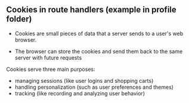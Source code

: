 ## Cookies in route handlers (example in profile folder)

- Cookies are small pieces of data that a server sends to a user's web browser.

- The browser can store the cookies and send them back to the same server with future requests

Cookies serve three main purposes:
- managing sessions (like user logins and shopping carts)
- handling personalization (such as user preferences and themes)
- tracking (like recording and analyzing user behavior)